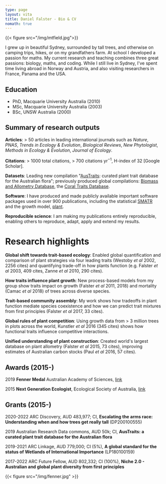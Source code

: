 ```yaml
---
type: page
layout: vita
title: Daniel Falster - Bio & CV
nomath: true
---
```


{{< figure src="/img/mtfield.jpg">}}

I grew up in beautiful Sydney, surrounded by tall trees, and otherwise on camping trips, hikes, or on my grandfathers farm. At school I developed a passion for maths. My current research and teaching combines three great passions: biology, maths, and coding. While I still live in Sydney, I've spent time living abroad in Norway and Austria, and also visiting researchers in France, Panama and the USA.

## Education

- PhD, Macquarie University Australia (2010)
- MSc, Macquarie University Australia (2003)
- BSc, UNSW Australia (2000)

## Summary of research outputs

**Articles**: > 50 articles in leading international journals such as *Nature*, *PNAS*, *Trends in Ecology \& Evolution*, *Biological Reviews*, *New Phytologist*, *Methods in Ecology \& Evolution*, *Journal of Ecology*.

**Citations**: > 1000 total citations, > 700 citations yr$^{-1}$, H-index of 32 [Google Scholar].

**Datasets**: Leading new compilation "[AusTraits](http://traitecoevo.github.io/austraits.build/): curated plant trait database for the Australian flora"; previously produced global compilations: [Biomass and Allometry Database](https://github.com/dfalster/baad), the [Coral Traits Database](coraltraits.org).

**Software**: I have produced and made publicly available important software packages used in over 900 publications, including the statistical [SMATR](https://cran.r-project.org/web/packages/smatr/index.html) and the growth model, [plant](https://traitecoevo.github.io/plant/).

**Reproducible science**: I am making my publications entirely reproducible, enabling others to reproduce, adapt, apply and extend my results.

# Research highlights

**Global shift towards trait-based ecology**: Enabled global quantification and comparison of plant strategies via four leading traits (Westoby *et al* 2002, 2256 cites) and quantifying trade-off in how plants function (e.g. Falster *et al* 2003, 409 cites, Zanne *et al* 2010, 290 cites).

**How traits influence plant growth**: New process-based models from my group show traits impact on growth (Falster *et al* 2011, 2018) and mortality (Camac *et al* 2018) of trees across diverse species.

**Trait-based community assembly**: My work shows how tradeoffs in plant function mediate species coexistence and how we can predict trait mixtures from first principles (Falster *et al* 2017, 33 cites).

**Global rules of plant competition**: Using growth data from > 3 million trees in plots across the world, Kunstler *et al* 2016 (345 cites) shows how functional traits influence competitive interactions.

**Unified understanding of plant construction**: Created world's largest database on plant allometry (Falster *et al* 2015, 73 cites), improving estimates of Australian carbon stocks (Paul *et al* 2016, 57 cites).

## Awards (2015-)

2019 **Fenner Medal** Australian Academy of Sciences, [link](https://www.science.org.au/opportunities-scientists/recognition/honorific-awards/honorific-awardees/2019-awardees#fenner)

2015 **Next Generation Ecologist**, Ecological Society of Australia, [link](https://www.ecolsoc.org.au/news/2015-wiley-next-generation-ecologist-announced/)

## Grants (2015-)

2020-2022 ARC Discovery, AUD 483,977; CI, **Escalating the arms race: Understanding when and how trees get really tall**  (DP200100555)

2019 Australian Research Data commons, AUD 50k; CI, **AusTraits: a curated plant trait database for the Australian flora**

2019-2021 ARC Linkage, AUD 779,000; CI (5%), **A global standard for the status of Wetlands of International Importance** (LP180100159)

2017-2022 ARC Future Fellow, AUD 802,332; CI (100%), **Niche 2.0 - Australian and global plant diversity from first principles**

{{< figure src="/img/fenner.jpg" >}}
